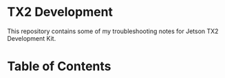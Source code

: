 # TX2 Development
This repository contains some of my troubleshooting notes for Jetson TX2 Development Kit.

# Table of Contents
